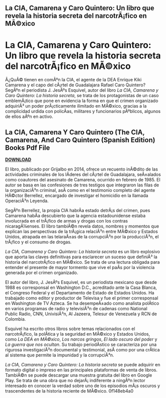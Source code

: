 ## La CIA, Camarena y Caro Quintero: Un libro que revela la historia secreta del narcotrÃ¡fico en MÃ©xico

  
# La CIA, Camarena y Caro Quintero: Un libro que revela la historia secreta del narcotrÃ¡fico en MÃ©xico
 
Â¿QuÃ© tienen en comÃºn la CIA, el agente de la DEA Enrique Kiki Camarena y el capo del cÃ¡rtel de Guadalajara Rafael Caro Quintero? SegÃºn el periodista J. JesÃºs Esquivel, autor del libro *La CIA, Camarena y Caro Quintero: La historia secreta*, se trata de los protagonistas de un caso emblemÃ¡tico que pone en evidencia la forma en que el crimen organizado adquiriÃ³ un poder prÃ¡cticamente ilimitado en MÃ©xico, gracias a la complicidad urdida con policÃ­as, militares y funcionarios pÃºblicos, algunos de ellos aÃºn en activo.
 
## La CIA, Camarena Y Caro Quintero (The CIA, Camarena, And Caro Quintero (Spanish Edition) Books Pdf File


[**DOWNLOAD**](https://walllowcopo.blogspot.com/?download=2tKE9o)

 
El libro, publicado por Grijalbo en 2014, ofrece un recuento inÃ©dito de las actividades criminales de los lÃ­deres del cÃ¡rtel de Guadalajara, seÃ±alados como coautores del asesinato de Camarena, ocurrido en febrero de 1985. El autor se basa en las confesiones de tres testigos que integraron las filas de la organizaciÃ³n criminal, asÃ­ como en el testimonio completo del agente HÃ©ctor Berrellez, encargado de investigar el homicidio en la llamada OperaciÃ³n Leyenda.
 
SegÃºn Berrellez, la propia CIA habrÃ­a estado detrÃ¡s del crimen, pues Camarena habÃ­a descubierto que la agencia estadounidense estaba involucrada en el trÃ¡fico de armas y drogas con los contras nicaragÃ¼enses. El libro tambiÃ©n revela datos, nombres y momentos que explican las perspectivas de la trÃ¡gica relaciÃ³n entre MÃ©xico y Estados Unidos, atrapada en las telaraÃ±as de la corrupciÃ³n por la producciÃ³n, el trÃ¡fico y el consumo de drogas.
 
*La CIA, Camarena y Caro Quintero: La historia secreta* es un libro explosivo que aporta las claves definitivas para esclarecer un suceso que definiÃ³ la historia del narcotrÃ¡fico en MÃ©xico. Se trata de una lectura obligada para entender el presente de mayor tormento que vive el paÃ­s por la violencia generada por el crimen organizado.
  
El autor del libro, J. JesÃºs Esquivel, es un periodista mexicano que desde 1988 es corresponsal en Washington D.C., acreditado ante la Casa Blanca, el Congreso Federal y el Departamento de Estado de Estados Unidos. Ha trabajado como editor y productor de Televisa y fue el primer corresponsal en Washington de TV Azteca. Se ha desempeÃ±ado como analista polÃ­tico en varios programas de radio y televisiÃ³n de cadenas como National Public Radio, CNN, UnivisiÃ³n, Al Jazeera, Telesur de Venezuela y RCN de Colombia.
 
Esquivel ha escrito otros libros sobre temas relacionados con el narcotrÃ¡fico, la polÃ­tica y la seguridad en MÃ©xico y Estados Unidos, como *La DEA en MÃ©xico*, *Los narcos gringos*, *El lado oscuro del poder* y *La guerra que nos ocultan*. Su trabajo periodÃ­stico se caracteriza por una rigurosa investigaciÃ³n documental y testimonial, asÃ­ como por una crÃ­tica al sistema que permite la impunidad y la corrupciÃ³n.
 
*La CIA, Camarena y Caro Quintero: La historia secreta* se puede adquirir en formato digital o impreso en las principales plataformas de venta de libros. TambiÃ©n se puede descargar una muestra gratuita del libro en Google Play. Se trata de una obra que no dejarÃ¡ indiferente a ningÃºn lector interesado en conocer la verdad sobre uno de los episodios mÃ¡s oscuros y trascendentes de la historia reciente de MÃ©xico.
 0f148eb4a0

